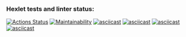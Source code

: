 ### Hexlet tests and linter status:
[![Actions Status](https://github.com/MatveiKhmyzov/python-project-lvl1/workflows/hexlet-check/badge.svg)](https://github.com/MatveiKhmyzov/python-project-lvl1/actions)
[![Maintainability](https://api.codeclimate.com/v1/badges/a99a88d28ad37a79dbf6/maintainability)](https://codeclimate.com/github/codeclimate/codeclimate/maintainability)
[![asciicast](https://asciinema.org/a/Bne9pf0wem67XbF2JkihZVmwo.svg)](https://asciinema.org/a/Bne9pf0wem67XbF2JkihZVmwo)
[![asciicast](https://asciinema.org/a/fZfqlRlSn7Sz62kf3GmPxC8vZ.svg)](https://asciinema.org/a/fZfqlRlSn7Sz62kf3GmPxC8vZ)
[![asciicast](https://asciinema.org/a/M1f9bdxKHnOgbBe1vQ6WpW3hi.svg)](https://asciinema.org/a/M1f9bdxKHnOgbBe1vQ6WpW3hi)
[![asciicast](https://asciinema.org/a/9UrLIdPpAq2XguoFZbj0KkR5F.svg)](https://asciinema.org/a/9UrLIdPpAq2XguoFZbj0KkR5F)
